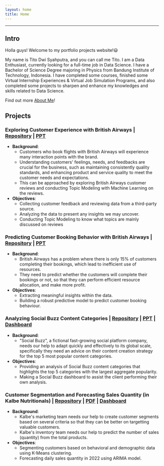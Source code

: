 ```yaml
---
layout: home
title: Home
---
```


---

## **Intro**
Holla guys! Welcome to my portfolio projects website!😃

My name is Tito Dwi Syahputra, and you can call me Tito. I am a Data Enthusiast, currently looking for a full-time job in Data Science. I have a Bachelor of Science Degree majoring in Physics from Bandung Institute of Technology, Indonesia. I have completed some courses, finished some Virtual Internship Experiences & Virtual Job Simulation Programs, and also completed some projects to sharpen and enhance my knowledges and skills related to Data Science. 

Find out more [About Me](./about.html)!

## **Projects**
### **Exploring Customer Experience with British Airways** | [Repository](https://github.com/dstito/Exploring-Customer-Experience-and-Predicting-Customer-Booking-Behaviour/tree/main) | [PPT](https://docs.google.com/presentation/d/1-EPG0HIlWdc2jh0q8QjfmvrSY9bJp1u0xmGM26Phvj0/edit?usp=sharing) 
- **Background**:
   - Customers who book flights with British Airways will experience many interaction points with the brand.
   - Understanding customers' feelings, needs, and feedbacks are crucial for the business, such as maintaining consistently quality standards, and enhancing product and service quality to meet the customer needs and expectations.
   - This can be approached by exploring British Airways customer reviews and  conducting Topic Modeling with Machine Learning on the reviews.
- **Objectives**:
   - Collecting customer feedback and reviewing data from a third-party source.
   - Analyzing the data to present any insights we may uncover.
   - Conducting Topic Modeling to know what topics are mainly discussed on reviews

### **Predicting Customer Booking Behavior with British Airways** | [Repository](https://github.com/dstito/Exploring-Customer-Experience-and-Predicting-Customer-Booking-Behaviour/tree/main) | [PPT](https://docs.google.com/presentation/d/1pXEfyHdQfBVH0e-u-vuDZBDHJGHo-gCAMOchu9k7yo8/edit?usp=sharing)
- **Background**:
   - British Airways has a problem where there is only 15% of customers completing their bookings, which lead to inefficient use of resources.
   - They need to predict whether the customers will complete their bookings or not, so that they can perform efficient resource allocation, and make more profit.
- **Objectives**:
   - Extracting meaningful insights within the data.
   - Building a robust predictive model to predict customer booking behaviour.

### **Analyzing Social Buzz Content Categories** | [Repository](https://github.com/dstito/Analyzing-Social-Buzz-Content-Categories) | [PPT](https://docs.google.com/presentation/d/1qyHyHXD0q6rYz_h4ZFQjN0dgRkyn1D8_bodHKTUV7qI/edit) | [Dashboard](https://public.tableau.com/views/SocialBuzzDashboard_16980741281140/Dashboard1?:language=en-GB&publish=yes&:display_count=n&:origin=viz_share_link)
- **Background**:
   -  "Social Buzz", a fictional fast-growing social platform company, needs our help to adapt quickly and effectively to its global scale, specifically they need an advice on their content creation strategy for the top 5 most popular content categories.
- **Objectives**:
   - Providing an analysis of Social Buzz content categories that highlights the top 5 categories with the largest aggregate popularity.
   - Making a Social Buzz dashboard to assist the client performing their own analysis.

### **Customer Segmentation and Forecasting Sales Quantity (in Kalbe Nutritionals)** | [Repository](https://github.com/dstito/Customer-Segmentation-and-Forecasting-Sales-Quantity/tree/main) | [PDF](https://github.com/dstito/Customer-Segmentation-and-Forecasting-Sales-Quantity/blob/main/Presentation%20Final%20Project.pdf) | [Dashboard](https://public.tableau.com/app/profile/tito5892/viz/shared/CG5HZHQRK)
- **Background**:
   - Kalbe's marketing team needs our help to create customer segments based on several criteria so that they can be better on targetting valuable customers.
   - Kalbe's inventory team needs our help to predict the number of sales (quantity) from the total products.
- **Objectives**:
   - Segmenting customers based on behavioral and demographic data using K-Means clustering.
   - Forecasting daily sales quantity in 2022 using ARIMA model.
